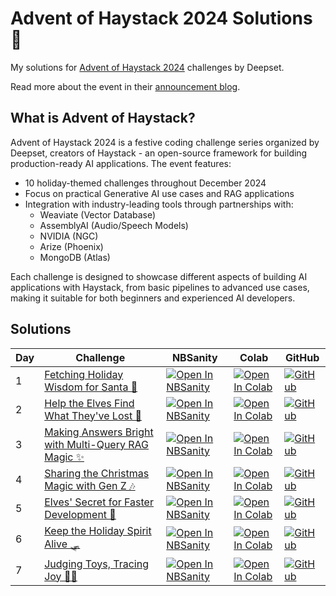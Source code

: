 # Advent of Haystack 2024 Solutions 🎄

My solutions for [Advent of Haystack 2024](https://haystack.deepset.ai/advent-of-haystack) challenges by Deepset.

Read more about the event in their [announcement blog](https://haystack.deepset.ai/blog/announcing-advent-2024).

## What is Advent of Haystack?

Advent of Haystack 2024 is a festive coding challenge series organized by Deepset, creators of Haystack - an open-source framework for building production-ready AI applications. The event features:

- 10 holiday-themed challenges throughout December 2024
- Focus on practical Generative AI use cases and RAG applications
- Integration with industry-leading tools through partnerships with:
  - Weaviate (Vector Database)
  - AssemblyAI (Audio/Speech Models)
  - NVIDIA (NGC)
  - Arize (Phoenix)
  - MongoDB (Atlas)

Each challenge is designed to showcase different aspects of building AI applications with Haystack, from basic pipelines to advanced use cases, making it suitable for both beginners and experienced AI developers.

## Solutions

| Day | Challenge | NBSanity | Colab | GitHub |
|-----|-----------|-----------|--------|--------|
| 1 | [Fetching Holiday Wisdom for Santa 📖](https://haystack.deepset.ai/advent-of-haystack/day-1#challenge) | [![Open In NBSanity](https://nbsanity.com/assets/icon.png)](https://nbsanity.com/Prajwalsrinvas/advent_of_haystack_2024/blob/main/Day_1_Enhancing_Pipeline.ipynb) | [![Open In Colab](https://colab.research.google.com/assets/colab-badge.svg)](https://colab.research.google.com/github/Prajwalsrinvas/advent_of_haystack_2024/blob/main/Day_1_Enhancing_Pipeline.ipynb) | [![GitHub](https://cdn-icons-png.flaticon.com/32/270/270798.png)](https://github.com/Prajwalsrinvas/advent_of_haystack_2024/blob/main/Day_1_Enhancing_Pipeline.ipynb) |
| 2 | [Help the Elves Find What They've Lost 🎄](https://haystack.deepset.ai/advent-of-haystack/day-2#challenge) | [![Open In NBSanity](https://nbsanity.com/assets/icon.png)](https://nbsanity.com/Prajwalsrinvas/advent_of_haystack_2024/blob/main/Day_2_Weaviate_Day.ipynb) | [![Open In Colab](https://colab.research.google.com/assets/colab-badge.svg)](https://colab.research.google.com/github/Prajwalsrinvas/advent_of_haystack_2024/blob/main/Day_2_Weaviate_Day.ipynb) | [![GitHub](https://cdn-icons-png.flaticon.com/32/270/270798.png)](https://github.com/Prajwalsrinvas/advent_of_haystack_2024/blob/main/Day_2_Weaviate_Day.ipynb) |
| 3 | [Making Answers Bright with Multi-Query RAG Magic ✨](https://haystack.deepset.ai/advent-of-haystack/day-3#challenge) | [![Open In NBSanity](https://nbsanity.com/assets/icon.png)](https://nbsanity.com/Prajwalsrinvas/advent_of_haystack_2024/blob/main/Day_3_Multi_Query_Retrieval.ipynb) | [![Open In Colab](https://colab.research.google.com/assets/colab-badge.svg)](https://colab.research.google.com/github/Prajwalsrinvas/advent_of_haystack_2024/blob/main/Day_3_Multi_Query_Retrieval.ipynb) | [![GitHub](https://cdn-icons-png.flaticon.com/32/270/270798.png)](https://github.com/Prajwalsrinvas/advent_of_haystack_2024/blob/main/Day_3_Multi_Query_Retrieval.ipynb) |
| 4 | [Sharing the Christmas Magic with Gen Z 🎶](https://haystack.deepset.ai/advent-of-haystack/day-4#challenge) | [![Open In NBSanity](https://nbsanity.com/assets/icon.png)](https://nbsanity.com/Prajwalsrinvas/advent_of_haystack_2024/blob/main/Day_4_AssemblyAI.ipynb) | [![Open In Colab](https://colab.research.google.com/assets/colab-badge.svg)](https://colab.research.google.com/github/Prajwalsrinvas/advent_of_haystack_2024/blob/main/Day_4_AssemblyAI.ipynb) | [![GitHub](https://cdn-icons-png.flaticon.com/32/270/270798.png)](https://github.com/Prajwalsrinvas/advent_of_haystack_2024/blob/main/Day_4_AssemblyAI.ipynb) |
| 5 | [Elves' Secret for Faster Development 💨](https://haystack.deepset.ai/advent-of-haystack/day-5#challenge) | [![Open In NBSanity](https://nbsanity.com/assets/icon.png)](https://nbsanity.com/Prajwalsrinvas/advent_of_haystack_2024/blob/main/Day_5_Deepset_Studio.ipynb) | [![Open In Colab](https://colab.research.google.com/assets/colab-badge.svg)](https://colab.research.google.com/github/Prajwalsrinvas/advent_of_haystack_2024/blob/main/Day_5_Deepset_Studio.ipynb) | [![GitHub](https://cdn-icons-png.flaticon.com/32/270/270798.png)](https://github.com/Prajwalsrinvas/advent_of_haystack_2024/blob/main/Day_5_Deepset_Studio.ipynb) |
| 6 | [Keep the Holiday Spirit Alive 🛷](https://haystack.deepset.ai/advent-of-haystack/day-6#challenge) | [![Open In NBSanity](https://nbsanity.com/assets/icon.png)](https://nbsanity.com/Prajwalsrinvas/advent_of_haystack_2024/blob/main/Day_6_NVIDIA_NIM.ipynb) | [![Open In Colab](https://colab.research.google.com/assets/colab-badge.svg)](https://colab.research.google.com/github/Prajwalsrinvas/advent_of_haystack_2024/blob/main/Day_6_NVIDIA_NIM.ipynb) | [![GitHub](https://cdn-icons-png.flaticon.com/32/270/270798.png)](https://github.com/Prajwalsrinvas/advent_of_haystack_2024/blob/main/Day_6_NVIDIA_NIM.ipynb) |
| 7 | [Judging Toys, Tracing Joy 🧑‍⚖️](https://haystack.deepset.ai/advent-of-haystack/day-7#challenge) | [![Open In NBSanity](https://nbsanity.com/assets/icon.png)](https://nbsanity.com/Prajwalsrinvas/advent_of_haystack_2024/blob/main/Day_7_Arize_Phoenix.ipynb) | [![Open In Colab](https://colab.research.google.com/assets/colab-badge.svg)](https://colab.research.google.com/github/Prajwalsrinvas/advent_of_haystack_2024/blob/main/Day_7_Arize_Phoenix.ipynb) | [![GitHub](https://cdn-icons-png.flaticon.com/32/270/270798.png)](https://github.com/Prajwalsrinvas/advent_of_haystack_2024/blob/main/Day_7_Arize_Phoenix.ipynb) |